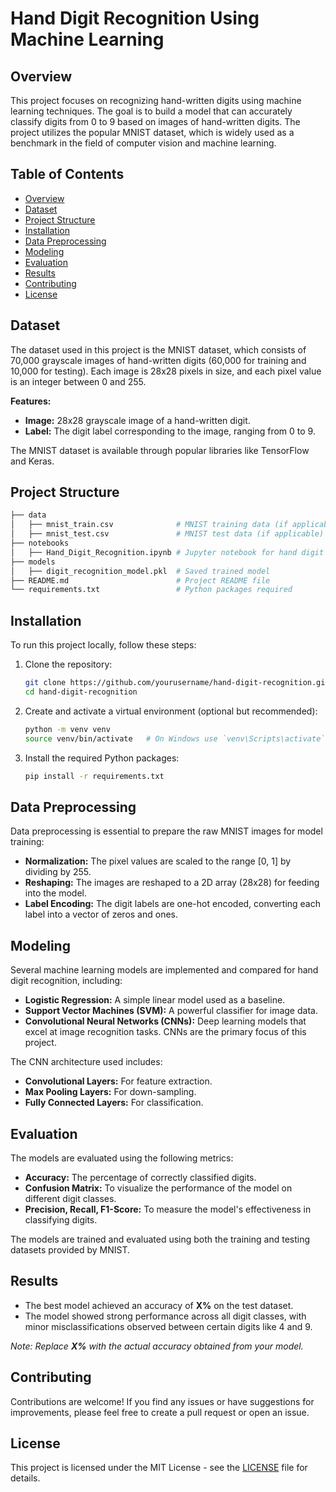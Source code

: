 

# Hand Digit Recognition Using Machine Learning

## Overview

This project focuses on recognizing hand-written digits using machine learning techniques. The goal is to build a model that can accurately classify digits from 0 to 9 based on images of hand-written digits. The project utilizes the popular MNIST dataset, which is widely used as a benchmark in the field of computer vision and machine learning.

## Table of Contents

- [Overview](#overview)
- [Dataset](#dataset)
- [Project Structure](#project-structure)
- [Installation](#installation)
- [Data Preprocessing](#data-preprocessing)
- [Modeling](#modeling)
- [Evaluation](#evaluation)
- [Results](#results)
- [Contributing](#contributing)
- [License](#license)

## Dataset

The dataset used in this project is the MNIST dataset, which consists of 70,000 grayscale images of hand-written digits (60,000 for training and 10,000 for testing). Each image is 28x28 pixels in size, and each pixel value is an integer between 0 and 255.

**Features:**
- **Image:** 28x28 grayscale image of a hand-written digit.
- **Label:** The digit label corresponding to the image, ranging from 0 to 9.

The MNIST dataset is available through popular libraries like TensorFlow and Keras.

## Project Structure

```bash
├── data
│   ├── mnist_train.csv              # MNIST training data (if applicable)
│   ├── mnist_test.csv               # MNIST test data (if applicable)
├── notebooks
│   ├── Hand_Digit_Recognition.ipynb # Jupyter notebook for hand digit recognition
├── models
│   ├── digit_recognition_model.pkl  # Saved trained model
├── README.md                        # Project README file
└── requirements.txt                 # Python packages required
```

## Installation

To run this project locally, follow these steps:

1. Clone the repository:

   ```bash
   git clone https://github.com/yourusername/hand-digit-recognition.git
   cd hand-digit-recognition
   ```

2. Create and activate a virtual environment (optional but recommended):

   ```bash
   python -m venv venv
   source venv/bin/activate   # On Windows use `venv\Scripts\activate`
   ```

3. Install the required Python packages:

   ```bash
   pip install -r requirements.txt
   ```

## Data Preprocessing

Data preprocessing is essential to prepare the raw MNIST images for model training:

- **Normalization:** The pixel values are scaled to the range [0, 1] by dividing by 255.
- **Reshaping:** The images are reshaped to a 2D array (28x28) for feeding into the model.
- **Label Encoding:** The digit labels are one-hot encoded, converting each label into a vector of zeros and ones.

## Modeling

Several machine learning models are implemented and compared for hand digit recognition, including:

- **Logistic Regression:** A simple linear model used as a baseline.
- **Support Vector Machines (SVM):** A powerful classifier for image data.
- **Convolutional Neural Networks (CNNs):** Deep learning models that excel at image recognition tasks. CNNs are the primary focus of this project.

The CNN architecture used includes:

- **Convolutional Layers:** For feature extraction.
- **Max Pooling Layers:** For down-sampling.
- **Fully Connected Layers:** For classification.

## Evaluation

The models are evaluated using the following metrics:

- **Accuracy:** The percentage of correctly classified digits.
- **Confusion Matrix:** To visualize the performance of the model on different digit classes.
- **Precision, Recall, F1-Score:** To measure the model's effectiveness in classifying digits.

The models are trained and evaluated using both the training and testing datasets provided by MNIST.

## Results

- The best model achieved an accuracy of **X%** on the test dataset.
- The model showed strong performance across all digit classes, with minor misclassifications observed between certain digits like 4 and 9.

*Note: Replace **X%** with the actual accuracy obtained from your model.*

## Contributing

Contributions are welcome! If you find any issues or have suggestions for improvements, please feel free to create a pull request or open an issue.

## License

This project is licensed under the MIT License - see the [LICENSE](LICENSE) file for details.

 
